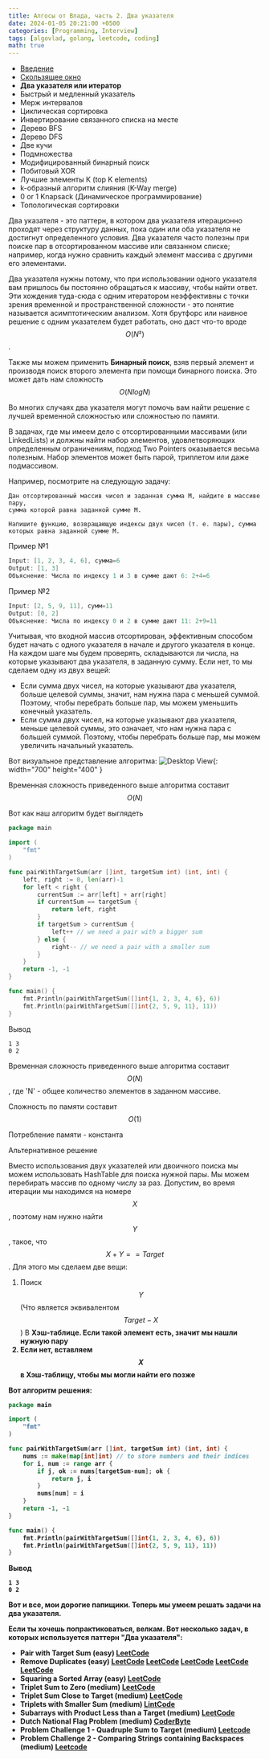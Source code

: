 ```yaml
---
title: Алгосы от Влада, часть 2. Два указателя
date: 2024-01-05 20:21:00 +0500
categories: [Programming, Interview]
tags: [algovlad, golang, leetcode, coding]
math: true
---
```



* [Введение](/posts/algo-patterns/)
* [Скользящее окно](/posts/algo-patterns-sliding-window/)
* <b>Два указателя или итератор</b>
* Быстрый и медленный указатель
* Мерж интервалов
* Циклическая сортировка
* Инвертирование связанного списка на месте
* Дерево BFS
* Дерево DFS
* Две кучи
* Подмножества
* Модифицированный бинарный поиск
* Побитовый XOR
* Лучшие элементы К (top K elements)
* k-образный алгоритм слияния (K-Way merge)
* 0 or 1 Knapsack (Динамическое программирование)
* Топологическая сортировки


Два указателя - это паттерн, в котором два указателя итерационно проходят через структуру данных, 
пока один или оба указателя не достигнут определенного условия. Два указателя часто полезны при поиске пар в 
отсортированном массиве или связанном списке; например, когда нужно сравнить каждый элемент массива с 
другими его элементами.

Два указателя нужны потому, что при использовании одного указателя вам пришлось бы постоянно обращаться к массиву, 
чтобы найти ответ. Эти хождения туда-сюда с одним итератором неэффективны с точки зрения временной и 
пространственной сложности - это понятие называется асимптотическим анализом. 
Хотя брутфорс или наивное решение с одним указателем будет работать, оно даст что-то вроде 
$$O(N²)$$.

Также мы можем применить <b>Бинарный поиск</b>, взяв первый элемент и производя поиск второго элемента 
при помощи бинарного поиска. Это может дать нам сложность $$O(N logN)$$


Во многих случаях два указателя могут помочь вам найти решение с лучшей временной сложностью или сложностью по памяти.


В задачах, где мы имеем дело с отсортированными массивами (или LinkedLists) и должны найти набор элементов, 
удовлетворяющих определенным ограничениям, подход Two Pointers оказывается весьма полезным. 
Набор элементов может быть парой, триплетом или даже подмассивом.

Например, посмотрите на следующую задачу:
```
Дан отсортированный массив чисел и заданная сумма M, найдите в массиве пару, 
сумма которой равна заданной сумме M.

Напишите функцию, возвращающую индексы двух чисел (т. е. пары), сумма которых равна заданной сумме М.
```

Пример №1
```go
Input: [1, 2, 3, 4, 6], сумма=6
Output: [1, 3]
Объяснение: Числа по индексу 1 и 3 в сумме дают 6: 2+4=6
```

Пример №2
```go
Input: [2, 5, 9, 11], сумм=11
Output: [0, 2]
Объяснение: Числа по индексу 0 и 2 в сумме дают 11: 2+9=11
```


Учитывая, что входной массив отсортирован, эффективным способом будет начать с одного указателя в начале 
и другого указателя в конце. На каждом шаге мы будем проверять, складываются ли числа, на которые указывают 
два указателя, в заданную сумму. Если нет, то мы сделаем одну из двух вещей:

* Если сумма двух чисел, на которые указывают два указателя, больше целевой суммы, значит, 
нам нужна пара с меньшей суммой. Поэтому, чтобы перебрать больше пар, мы можем уменьшить конечный указатель.
* Если сумма двух чисел, на которые указывают два указателя, меньше целевой суммы, это означает, 
что нам нужна пара с большей суммой. Поэтому, чтобы перебрать больше пар, мы можем увеличить начальный указатель.

Вот визуальное представление алгоритма:
![Desktop View](/assets/img/posts/2024-01-05-algo-patterns-two-pointers/two-pointers.svg){: width="700" height="400" }

Временная сложность приведенного выше алгоритма составит
$$O(N)$$

Вот как наш алгоритм будет выглядеть
```go
package main

import (
	"fmt"
)

func pairWithTargetSum(arr []int, targetSum int) (int, int) {
	left, right := 0, len(arr)-1
	for left < right {
		currentSum := arr[left] + arr[right]
		if currentSum == targetSum {
			return left, right
		}
		if targetSum > currentSum {
			left++ // we need a pair with a bigger sum
		} else {
			right-- // we need a pair with a smaller sum
		}
	}
	return -1, -1
}

func main() {
	fmt.Println(pairWithTargetSum([]int{1, 2, 3, 4, 6}, 6))
	fmt.Println(pairWithTargetSum([]int{2, 5, 9, 11}, 11))
}
```

Вывод
```
1 3
0 2
```
Временная сложность приведенного выше алгоритма составит $$O(N)$$
, где 'N' - общее количество элементов в заданном массиве.

Сложность по памяти составит $$O(1)$$

Потребление памяти - константа

Альтернативное решение

Вместо использования двух указателей или двоичного поиска мы можем использовать HashTable для поиска нужной пары. 
Мы можем перебирать массив по одному числу за раз. 
Допустим, во время итерации мы находимся на номере
$$X$$, поэтому нам нужно 
найти $$Y$$, такое, что
$$X + Y == Target$$.
Для этого мы сделаем две вещи: 

1. Поиск $$Y$$ (Что является эквивалентом $$Target - X$$)
В <b>Хэш-таблице<b>. Если такой элемент есть, значит мы нашли нужную пару
2. Если нет, вставляем $$Х$$ в <b>Хэш-таблицу<b>, чтобы мы могли найти его позже

Вот алгоритм решения: 
```go
package main

import (
	"fmt"
)

func pairWithTargetSum(arr []int, targetSum int) (int, int) {
	nums := make(map[int]int) // to store numbers and their indices
	for i, num := range arr {
		if j, ok := nums[targetSum-num]; ok {
			return j, i
		}
		nums[num] = i
	}
	return -1, -1
}

func main() {
	fmt.Println(pairWithTargetSum([]int{1, 2, 3, 4, 6}, 6))
	fmt.Println(pairWithTargetSum([]int{2, 5, 9, 11}, 11))
}
```

Вывод
```
1 3
0 2
```
Вот и все, мои дорогие папищики. Теперь мы умеем решать задачи на два указателя. 

Если ты хочешь попрактиковаться, велкам.
Вот несколько задач, в которых используется паттерн "Два указателя":
* Pair with Target Sum (easy) [LeetCode](https://leetcode.com/problems/two-sum/)
* Remove Duplicates (easy) [LeetCode](https://leetcode.com/problems/remove-duplicates-from-sorted-list/) [LeetCode](https://leetcode.com/problems/remove-duplicates-from-sorted-list-ii/) [LeetCode](https://leetcode.com/problems/remove-duplicates-from-sorted-array-ii/) [LeetCode](https://leetcode.com/problems/find-the-duplicate-number/) [LeetCode](https://leetcode.com/problems/duplicate-zeros/)
* Squaring a Sorted Array (easy) [LeetCode](https://leetcode.com/problems/squares-of-a-sorted-array/)
* Triplet Sum to Zero (medium) [LeetCode](https://leetcode.com/problems/3sum/)
* Triplet Sum Close to Target (medium) [LeetCode](https://leetcode.com/problems/3sum-closest/)
* Triplets with Smaller Sum (medium) [LintCode](https://www.lintcode.com/problem/3sum-smaller/description)
* Subarrays with Product Less than a Target (medium) [LeetCode](https://leetcode.com/problems/subarray-product-less-than-k/)
* Dutch National Flag Problem (medium) [CoderByte](https://coderbyte.com/algorithm/dutch-national-flag-sorting-problem)
* Problem Challenge 1 - Quadruple Sum to Target (medium) [Leetcode](https://leetcode.com/problems/4sum/)
* Problem Challenge 2 - Comparing Strings containing Backspaces (medium) [Leetcode](https://leetcode.com/problems/backspace-string-compare/)

